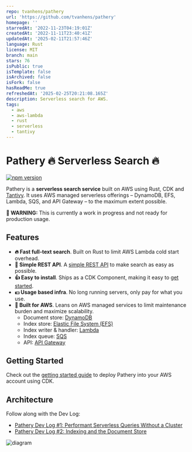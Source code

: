 ```yaml
---
repo: tvanhens/pathery
url: 'https://github.com/tvanhens/pathery'
homepage: ''
starredAt: '2022-11-23T04:19:01Z'
createdAt: '2022-11-11T23:40:41Z'
updatedAt: '2025-02-11T21:57:46Z'
language: Rust
license: MIT
branch: main
stars: 76
isPublic: true
isTemplate: false
isArchived: false
isFork: false
hasReadMe: true
refreshedAt: '2025-02-25T20:21:08.165Z'
description: Serverless search for AWS.
tags:
  - aws
  - aws-lambda
  - rust
  - serverless
  - tantivy
---
```


# Pathery :fire: Serverless Search :fire:

[![npm version](https://badge.fury.io/js/@pathery%2Fcdk.svg)](https://badge.fury.io/js/@pathery%2Fcdk)

Pathery is a **serverless search service** built on AWS using Rust, CDK and [Tantivy][tantivy]. It uses AWS managed serverless offerings – DynamoDB, EFS, Lambda, SQS, and API Gateway – to the maximum extent possible.

**:bell: WARNING:** This is currently a work in progress and not ready for production usage.

## Features

- **🔥 Fast full-text search**. Built on Rust to limit AWS Lambda cold start overhead.
- **🥰 Simple REST API**. A [simple REST API][api-docs] to make search as easy as possible.
- **👍 Easy to install**. Ships as a CDK Component, making it easy to [get started][get-started].
- **💵 Usage based infra**. No long running servers, only pay for what you use.
- **🔼 Built for AWS**. Leans on AWS managed services to limit maintenance burden and maximize scalability.
  - Document store: [DynamoDB](https://docs.aws.amazon.com/amazondynamodb/latest/developerguide/Introduction.html)
  - Index store: [Elastic File System (EFS)](https://docs.aws.amazon.com/efs/latest/ug/whatisefs.html)
  - Index writer & handler: [Lambda](https://docs.aws.amazon.com/lambda/latest/dg/welcome.html)
  - Index queue: [SQS](https://docs.aws.amazon.com/AWSSimpleQueueService/latest/SQSDeveloperGuide/welcome.html)
  - API: [API Gateway](https://docs.aws.amazon.com/apigateway/latest/developerguide/welcome.html)

## Getting Started

Check out the [getting started guide][get-started] to deploy Pathery into your AWS account using CDK.

[tantivy]: https://github.com/quickwit-oss/tantivy
[get-started]: ./examples/getting-started/
[api-docs]: ./doc/api.md

## Architecture

Follow along with the Dev Log:

- [Pathery Dev Log #1: Performant Serverless Queries Without a Cluster](https://tvanhens.substack.com/p/pathery-dev-log-1-performant-serverless)
- [Pathery Dev Log #2: Indexing and the Document Store](https://tvanhens.substack.com/p/pathery-dev-log-2-indexing-and-the)

![diagram](/doc/diagram.png)
